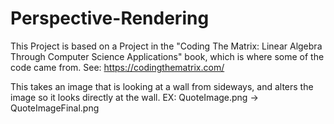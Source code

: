 # Perspective-Rendering

This Project is based on a Project in the "Coding The Matrix: Linear Algebra Through Computer Science Applications" book, which is where some of the code came from. See: https://codingthematrix.com/

This takes an image that is looking at a wall from sideways, and alters the image so it looks directly at the wall.
EX: QuoteImage.png -> QuoteImageFinal.png
